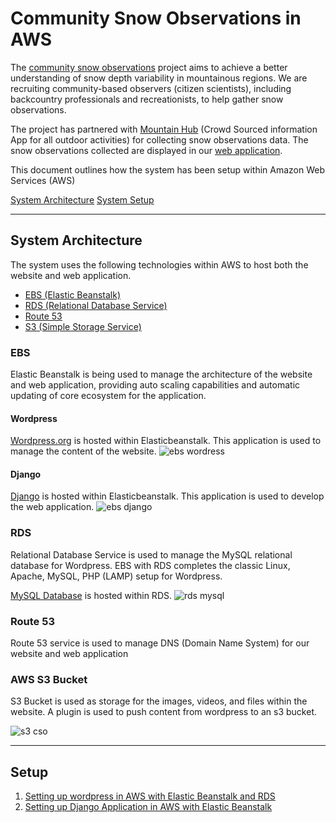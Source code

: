 # Community Snow Observations in AWS

The [community snow observations](http://communitysnowobs.org) project aims to achieve a better understanding of snow depth variability in mountainous regions. We are recruiting community-based observers (citizen scientists), including backcountry professionals and recreationists, to help gather snow observations.

The project has partnered with [Mountain Hub](http://about.mountainhub.com/) (Crowd Sourced information App for all outdoor activities) for collecting snow observations data. The snow observations collected are displayed in our [web application](http://app.communitysnowobs.org/).

This document outlines how the system has been setup within Amazon Web Services (AWS)

[System Architecture](#system-architecture)
[System Setup](#setup)

---
## System Architecture

The system uses the following technologies within AWS to host both the website and web application.

- [EBS (Elastic Beanstalk)](https://aws.amazon.com/elasticbeanstalk/)
- [RDS (Relational Database Service)](https://aws.amazon.com/rds/)
- [Route 53](https://aws.amazon.com/route53/)
- [S3 (Simple Storage Service)](https://aws.amazon.com/s3/)

### EBS

Elastic Beanstalk is being used to manage the architecture of the website and web application, providing auto scaling capabilities and automatic updating of core ecosystem for the application.

#### Wordpress
[Wordpress.org](https://wordpress.org/) is hosted within Elasticbeanstalk. This application is used to manage the content of the website.
![ebs wordress](/documentation/images/acs/acs_cso_ebs_wordpress.png "Wordpress on EBS")

#### Django
[Django](https://www.djangoproject.com/) is hosted within Elasticbeanstalk. This application is used to develop the web application.
![ebs django](/documentation/images/acs/acs_cso_ebs_django.png "Django on EBS")


### RDS

Relational Database Service is used to manage the MySQL relational database for Wordpress. EBS with RDS completes the classic Linux, Apache, MySQL, PHP (LAMP) setup for Wordpress.

[MySQL Database](https://www.mysql.com/) is hosted within RDS.
![rds mysql](/documentation/images/acs/acs_cso_rds_mysql.png "MySQL on RDS")

### Route 53

Route 53 service is used to manage DNS (Domain Name System) for our website and web application

### AWS S3 Bucket

S3 Bucket is used as storage for the images, videos, and files within the website. A plugin is used to push content from wordpress to an s3 bucket.

![s3 cso](/documentation/images/acs/acs_cso_s3_cso.png "CSO Wordpress Content on S3")

---
## Setup

1. [Setting up wordpress in AWS with Elastic Beanstalk and RDS](https://docs.aws.amazon.com/elasticbeanstalk/latest/dg/php-hawordpress-tutorial.html)
2. [Setting up Django Application in AWS with Elastic Beanstalk](https://docs.aws.amazon.com/elasticbeanstalk/latest/dg/create-deploy-python-django.html)
